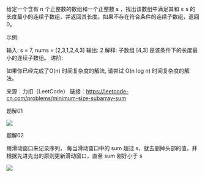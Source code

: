 给定一个含有 n 个正整数的数组和一个正整数 s ，找出该数组中满足其和 ≥ s 的长度最小的连续子数组，并返回其长度。如果不存在符合条件的连续子数组，返回 0。

示例: 

输入: s = 7, nums = [2,3,1,2,4,3]
输出: 2
解释: 子数组 [4,3] 是该条件下的长度最小的连续子数组。
进阶:

如果你已经完成了O(n) 时间复杂度的解法, 请尝试 O(n log n) 时间复杂度的解法。

来源：力扣（LeetCode）
链接：https://leetcode-cn.com/problems/minimum-size-subarray-sum


题解01

![](https://pic.leetcode-cn.com/31fcc38eeeb41d57161563629b6fc6e05589a23261955c97148c30c631717be8-1.jpg)


题解02

用滑动窗口来记录序列， 每当滑动窗口中的 sum 超过 s，就去删掉头部的值，并根据先进先出的原则更新滑动窗口，直至 sum 刚好小于 s

![](https://pic.leetcode-cn.com/44a234b3825b5e5c79205eb3cd6b56721807670ba7d6e07c5818ee8478ace2b9.jpg)

